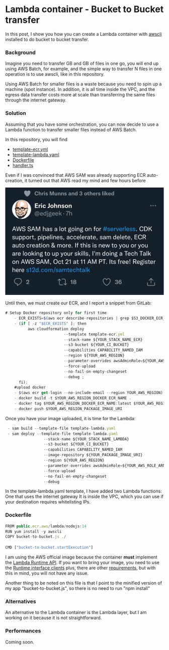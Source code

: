 # Lambda container - Bucket to Bucket transfer

In this post, I show you how you can create a Lambda container with [awscli](https://docs.aws.amazon.com/cli/latest/userguide/cli-chap-welcome.html) installed to do bucket to bucket transfer.

### Background ###

Imagine you need to transfer GB and GB of files in one go, you will end up using AWS Batch, for example, and the simple way to transfer N files in one operation is to use awscli, like in this repository.

Using AWS Batch for smaller files is a waste because you need to spin up a machine (spot instance). In addition, it is all time inside the VPC, and the egress data transfer costs more at scale than transferring the same files through the internet gateway.

### Solution ###

 Assuming that you have some orchestration, you can now decide to use a Lambda function to transfer smaller files instead of AWS Batch.

In this repository, you will find

* [template-ecr.yml](https://github.com/ymwjbxxq/lambda-container-awscli-s3-bucket-to-bucket/blob/main/template-ecr.yml)
* [template-lambda.yaml](https://github.com/ymwjbxxq/lambda-container-awscli-s3-bucket-to-bucket/blob/main/template-lambda.yaml)
* [Dockerfile](https://github.com/ymwjbxxq/lambda-container-awscli-s3-bucket-to-bucket/blob/main/Dockerfile)
* [handler.ts](https://github.com/ymwjbxxq/lambda-container-awscli-s3-bucket-to-bucket/blob/main/src/handler.ts)

Even if I was convinced that AWS SAM was already supporting ECR auto-creation, it turned out that AWS read my mind and few hours before 

![picture](https://github.com/ymwjbxxq/lambda-container-awscli-s3-bucket-to-bucket/blob/main/awssam-edjgeek.jpeg)

Until then, we must create our ECR, and I report a snippet from GitLab:

```javaScript
# Setup Docker repository only for first time
    - ECR_EXISTS=$(aws ecr describe-repositories | grep $S3_DOCKER_ECR_NAME || true)
    - (if [ -z "$ECR_EXISTS" ]; then
          aws cloudformation deploy 
                          --template template-ecr.yml
                          --stack-name ${YOUR_STACK_NAME_ECR}
                          --s3-bucket ${YOUR_CI_BUCKET}
                          --capabilities CAPABILITY_NAMED_IAM
                          --region ${YOUR_AWS_REGION} 
                          --parameter-overrides awsAdminRole=${YOUR_AWS_ROLE_ARN} stage=${STAGE} ecrRepoName=${YOUR_DOCKER_ECR_NAME}
                          --force-upload
                          --no-fail-on-empty-changeset
                          --debug ;
      fi);
    #upload docker
    - $(aws ecr get-login --no-include-email --region YOUR_AWS_REGION)
    - docker build -t $YOUR_AWS_REGION_DOCKER_ECR_NAME .
    - docker tag $YOUR_AWS_REGION_DOCKER_ECR_NAME:latest $YOUR_AWS_REGION_PACKAGE_IMAGE_URI
    - docker push $YOUR_AWS_REGION_PACKAGE_IMAGE_URI
```
Once you have your image uploaded, it is time for the Lambda:

```javaScript
 - sam build --template-file template-lambda.yaml 
 - sam deploy --template-file template-lambda.yaml 
                 --stack-name ${YOUR_STACK_NAME_LAMBDA}
                 --s3-bucket ${YOUR_CI_BUCKET}
                 --capabilities CAPABILITY_NAMED_IAM 
                 --image-repository ${YOUR_PACKAGE_IMAGE_URI}
                 --region ${YOUR_AWS_REGION} 
                 --parameter-overrides awsAdminRole=${YOUR_AWS_ROLE_ARN} stage=${STAGE} imageUri=${YOUR_PACKAGE_IMAGE_URI}
                 --force-upload
                 --no-fail-on-empty-changeset
                 --debug
```
In the template-lambda.yaml template, I have added two Lambda functions:
One that uses the internet gateway
It is inside the VPC, which you can use if your destination requires whitelisting IPs.

### Dockerfile ###
```javaScript
FROM public.ecr.aws/lambda/nodejs:14
RUN yum install -y awscli
COPY bucket-to-bucket.js ./

CMD ["bucket-to-bucket.startExecution"]
```
I am using the AWS official image because the container **must** implement the [Lambda Runtime API](https://docs.aws.amazon.com/lambda/latest/dg/runtimes-api.html).
If you want to bring your image, you need to use the [Runtime interface clients](https://docs.aws.amazon.com/lambda/latest/dg/runtimes-images.html#runtimes-api-client) plus, there are other [requirements](https://docs.aws.amazon.com/lambda/latest/dg/images-create.html), but with this in mind, you will not have any issue.

Another thing to be noted on this file is that I point to the minified version of my app "bucket-to-bucket.js", so there is no need to run "npm install"

### Alternatives ###

An alternative to the Lambda container is the Lambda layer, but I am working on it because it is not straightforward.

### Performances ###

Coming soon.
